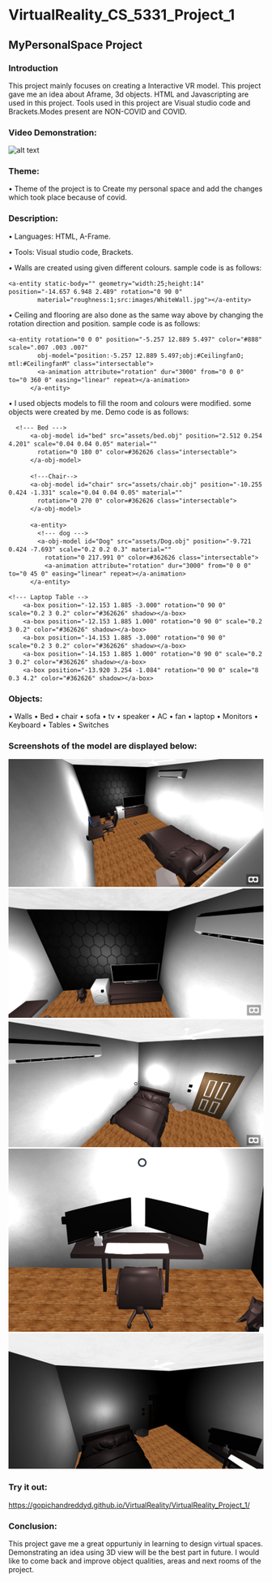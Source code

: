 # VirtualReality_CS_5331_Project_1
## MyPersonalSpace Project
### Introduction
This project mainly focuses on creating a Interactive VR model. This project gave me an idea about Aframe, 3d objects. HTML and Javascripting are used in this project. Tools used in this project are Visual studio code and Brackets.Modes present are NON-COVID and COVID. 

### Video Demonstration:

![alt text](https://youtu.be/h0_7AokOhbw)

### Theme:
•	Theme of the project is to Create my personal space and add the changes which took place because of covid.

### Description:
 
•	Languages: HTML, A-Frame.

• Tools: Visual studio code, Brackets.

•	Walls are created using given different colours. sample code is as follows:
```
<a-entity static-body="" geometry="width:25;height:14" position="-14.657 6.948 2.489" rotation="0 90 0"
        material="roughness:1;src:images/WhiteWall.jpg"></a-entity>    
```

•	Ceiling and flooring are also done as the same way above by changing the rotation direction and position. sample code is as follows:
```
<a-entity rotation="0 0 0" position="-5.257 12.889 5.497" color="#888" scale=".007 .003 .007"
        obj-model="position:-5.257 12.889 5.497;obj:#CeilingfanO; mtl:#CeilingfanM" class="intersectable">
        <a-animation attribute="rotation" dur="3000" from="0 0 0" to="0 360 0" easing="linear" repeat></a-animation>
      </a-entity>
```
•	I used objects models to fill the room and colours were modified. some objects were created by me. Demo code is as follows:
```
  <!--- Bed --->
      <a-obj-model id="bed" src="assets/bed.obj" position="2.512 0.254 4.201" scale="0.04 0.04 0.05" material=""
        rotation="0 180 0" color=#362626 class="intersectable">
      </a-obj-model>

      <!---Chair-->
      <a-obj-model id="chair" src="assets/chair.obj" position="-10.255 0.424 -1.331" scale="0.04 0.04 0.05" material=""
        rotation="0 270 0" color=#362626 class="intersectable">
      </a-obj-model>

      <a-entity>
        <!--- dog --->
        <a-obj-model id="Dog" src="assets/Dog.obj" position="-9.721 0.424 -7.693" scale="0.2 0.2 0.3" material=""
          rotation="0 217.991 0" color=#362626 class="intersectable">
          <a-animation attribute="rotation" dur="3000" from="0 0 0" to="0 45 0" easing="linear" repeat></a-animation>
      </a-entity>
  ```
  
  ```
  <!--- Laptop Table -->
      <a-box position="-12.153 1.885 -3.000" rotation="0 90 0" scale="0.2 3 0.2" color="#362626" shadow></a-box>
      <a-box position="-12.153 1.885 1.000" rotation="0 90 0" scale="0.2 3 0.2" color="#362626" shadow></a-box>
      <a-box position="-14.153 1.885 -3.000" rotation="0 90 0" scale="0.2 3 0.2" color="#362626" shadow></a-box>
      <a-box position="-14.153 1.885 1.000" rotation="0 90 0" scale="0.2 3 0.2" color="#362626" shadow></a-box>
      <a-box position="-13.920 3.254 -1.084" rotation="0 90 0" scale="8 0.3 4.2" color="#362626" shadow></a-box>
  ```
  
  ### Objects:
  
  • Walls
  • Bed
  • chair
  • sofa
  • tv
  • speaker
  • AC
  • fan
  • laptop
  • Monitors
  • Keyboard
  • Tables
  • Switches
  
  ### Screenshots of the model are displayed below:
  ![alt text](https://github.com/GopichandReddyD/VirtualReality/blob/main/VirtualReality_Project_1/Screenshots/SpaceAround.png)
  ![alt text](https://github.com/GopichandReddyD/VirtualReality/blob/main/VirtualReality_Project_1/Screenshots/SpaceAround2.png)
  ![alt text](https://github.com/GopichandReddyD/VirtualReality/blob/main/VirtualReality_Project_1/Screenshots/SpaceAround3.png)
  ![alt text](https://github.com/GopichandReddyD/VirtualReality/blob/main/VirtualReality_Project_1/Screenshots/SpaceAround_CovidMode.png)
  ![alt text](https://github.com/GopichandReddyD/VirtualReality/blob/main/VirtualReality_Project_1/Screenshots/SpaceAround_NightMode.png)
  
  ### Try it out:
  
  https://gopichandreddyd.github.io/VirtualReality/VirtualReality_Project_1/
  
  ### Conclusion:
   This project gave me a great oppurtuniy in learning to design virtual spaces. Demonstrating an idea using 3D view will be the best part in future. I would like to come back and improve object qualities, areas and next rooms of the project.
